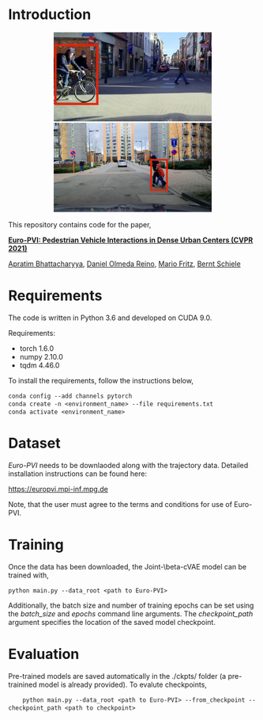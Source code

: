 # Introduction

<p align="center">
  <img width="320" height="180" src="/assets/europvi1.jpg" hspace="30">
  <img width="320" height="180" src="/assets/europvi2.jpg" hspace="30">
</p>



This repository contains code for the paper,

[**Euro-PVI: Pedestrian Vehicle Interactions in Dense Urban Centers (CVPR 2021)**](https://openaccess.thecvf.com/content/CVPR2021/html/Bhattacharyya_Euro-PVI_Pedestrian_Vehicle_Interactions_in_Dense_Urban_Centers_CVPR_2021_paper.html)

[Apratim Bhattacharyya](https://www.mpi-inf.mpg.de/departments/computer-vision-and-machine-learning/people/apratim-bhattacharyya/), [Daniel Olmeda Reino](https://www.linkedin.com/in/danielolmeda/), [Mario Fritz](https://scalable.mpi-inf.mpg.de/), [Bernt Schiele](https://www.mpi-inf.mpg.de/departments/computer-vision-and-machine-learning/people/bernt-schiele/)

# Requirements

The code is written in Python 3.6 and developed on CUDA 9.0.

Requirements:

- torch 1.6.0
- numpy 2.10.0
- tqdm 4.46.0

To install the requirements, follow the instructions below,

    conda config --add channels pytorch
    conda create -n <environment_name> --file requirements.txt
    conda activate <environment_name>


# Dataset

*Euro-PVI* needs to be downlaoded along with the trajectory data. Detailed installation instructions can be found here:

https://europvi.mpi-inf.mpg.de 

Note, that the user must agree to the terms and conditions for use of Euro-PVI.

# Training

Once the data has been downloaded, the Joint-\beta-cVAE model can be trained with,

    python main.py --data_root <path to Euro-PVI> 
    
Additionally, the batch size and number of training epochs can be set using the *batch_size* and *epochs* command line arguments. The *checkpoint_path* argument specifies the location of the saved model checkpoint.

# Evaluation

Pre-trained models are saved automatically in the ./ckpts/ folder (a pre-trainined model is already provided). To evalute checkpoints,
        
        python main.py --data_root <path to Euro-PVI> --from_checkpoint --checkpoint_path <path to checkpoint> 
    
